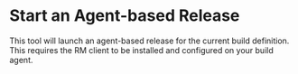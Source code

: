 # Start an Agent-based Release 

This tool will launch an agent-based release for the current build definition. This requires the RM client to be installed and configured on your build agent.